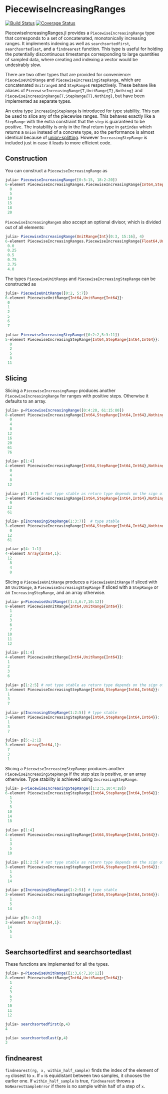 # PiecewiseIncreasingRanges

[![Build Status](https://travis-ci.com/jishnub/PiecewiseIncreasingRanges.jl.svg?branch=dev)](https://travis-ci.com/jishnub/PiecewiseIncreasingRanges.jl)
[![Coverage Status](https://coveralls.io/repos/simonster/PiecewiseIncreasingRanges.jl/badge.svg?branch=master)](https://coveralls.io/r/simonster/PiecewiseIncreasingRanges.jl?branch=master)

PiecewiseIncreasingRanges.jl provides a `PiecewiseIncreasingRange` type that corresponds to a set of concatenated, monotonically increasing ranges. It implements indexing as well as `searchsortedfirst`, `searchsortedlast`, and a `findnearest` function. This type is useful for holding the potentially discontinuous timestamps corresponding to large quantities of sampled data, where creating and indexing a vector would be undesirably slow.

There are two other types that are provided for convenience: `PiecewiseUnitRange` and `PiecewiseIncreasingStepRange`, which are concatenated `Unitrange`s and `StepRange`s respectively. These behave like aliases of `PiecewiseIncreasingRange{T,UnitRange{T},Nothing}` and `PiecewiseIncreasingRange{T,StepRange{T},Nothing}`, but have been implemented as separate types.


An extra type `IncreasingStepRange` is introduced for type stability. This can be used to slice any of the piecewise ranges. This behaves exactly like a `StepRange` with the extra constraint that the `step` is guaranteed to be positive. The instability is only in the final return type in `getindex` which returns a `Union` instead of a concrete type, so the performance is almost identical because of [union-splitting](https://julialang.org/blog/2018/08/union-splitting). However `IncreasingStepRange` is included just in case it leads to more efficient code.

## Construction

You can construct a `PiecewiseIncreasingRange` as

```julia
julia> PiecewiseIncreasingRange([0:5:15, 18:2:20])
6-element PiecewiseIncreasingRanges.PiecewiseIncreasingRange{Int64,StepRange{Int64,Int64},Nothing}:
  0
  5
 10
 15
 18
 20
```

`PiecewiseIncreasingRange`s also accept an optional divisor, which is divided out of all elements:

```julia
julia> PiecewiseIncreasingRange(UnitRange{Int}[0:3, 15:16], 4)
6-element PiecewiseIncreasingRanges.PiecewiseIncreasingRange{Float64,UnitRange{Int64},Int64}:
 0.0 
 0.25
 0.5 
 0.75
 3.75
 4.0
```

The types `PiecewiseUnitRange` and `PiecewiseIncreasingStepRange` can be constructed as 

```julia
julia> PiecewiseUnitRange([0:2, 5:7])
6-element PiecewiseUnitRange{Int64,UnitRange{Int64}}:
 0
 1
 2
 5
 6
 7

julia> PiecewiseIncreasingStepRange([0:2:2,5:3:11])
5-element PiecewiseIncreasingStepRange{Int64,StepRange{Int64,Int64}}:
  0
  2
  5
  8
 11
```

## Slicing

Slicing a `PiecewiseIncreasingRange` produces another `PiecewiseIncreasingRange` for ranges with positive steps. Otherwise it defaults to an array.

```julia
julia> p=PiecewiseIncreasingRange([0:4:20, 61:15:80])
8-element PiecewiseIncreasingRange{Int64,StepRange{Int64,Int64},Nothing}:
  0
  4
  8
 12
 16
 20
 61
 76

julia> p[1:4]
4-element PiecewiseIncreasingRange{Int64,StepRange{Int64,Int64},Nothing}:
  0
  4
  8
 12

julia> p[1:3:7] # not type stable as return type depends on the sign of the step
3-element PiecewiseIncreasingRange{Int64,StepRange{Int64,Int64},Nothing}:
  0
 12
 61

julia> p[IncreasingStepRange(1:3:7)]  # type stable
3-element PiecewiseIncreasingRange{Int64,StepRange{Int64,Int64},Nothing}:
  0
 12
 61

julia> p[4:-1:1]
4-element Array{Int64,1}:
 12
  8
  4
  0
```

Slicing a `PiecewiseUnitRange` produces a `PiecewiseUnitRange` if sliced with an `UnitRange`, a `PiecewiseIncreasingStepRange` if sliced with a `StepRange` or an `IncreasingStepRange`, and an array otherwise.

```julia
julia> p=PiecewiseUnitRange([1:3,6:7,10:12])
8-element PiecewiseUnitRange{Int64,UnitRange{Int64}}:
  1
  2
  3
  6
  7
 10
 11
 12

julia> p[1:4]
4-element PiecewiseUnitRange{Int64,UnitRange{Int64}}:
 1
 2
 3
 6

julia> p[1:2:5] # not type stable as return type depends on the sign of the step
3-element PiecewiseIncreasingStepRange{Int64,StepRange{Int64,Int64}}:
 1
 3
 7

julia> p[IncreasingStepRange(1:2:5)] # type stable
3-element PiecewiseIncreasingStepRange{Int64,StepRange{Int64,Int64}}:
 1
 3
 7

julia> p[5:-2:1]
3-element Array{Int64,1}:
 7
 3
 1
```

Slicing a `PiecewiseIncreasingStepRange` produces another `PiecewiseIncreasingStepRange` if the step size is positive, or an array otherwise. Type stability is achieved using `IncreasingStepRange`.

```julia
julia> p=PiecewiseIncreasingStepRange([1:2:5,10:4:18])
6-element PiecewiseIncreasingStepRange{Int64,StepRange{Int64,Int64}}:
  1
  3
  5
 10
 14
 18

julia> p[1:4]
4-element PiecewiseIncreasingStepRange{Int64,StepRange{Int64,Int64}}:
  1
  3
  5
 10

julia> p[1:2:5] # not type stable as return type depends on the sign of the step
3-element PiecewiseIncreasingStepRange{Int64,StepRange{Int64,Int64}}:
  1
  5
 14

julia> p[IncreasingStepRange(1:2:5)] # type stable
3-element PiecewiseIncreasingStepRange{Int64,StepRange{Int64,Int64}}:
  1
  5
 14

julia> p[5:-2:1]
3-element Array{Int64,1}:
 14
  5
  1
```

## Searchsortedfirst and searchsortedlast

These functions are implemented for all the types.

```julia
julia> p=PiecewiseUnitRange([1:3,6:7,10:12])
8-element PiecewiseUnitRange{Int64,UnitRange{Int64}}:
  1
  2
  3
  6
  7
 10
 11
 12

julia> searchsortedfirst(p,4)
4

julia> searchsortedlast(p,4)
3
```

## findnearest

`findnearest(rg, x, within_half_sample)` finds the index of the element of `rg` closest to `x`. If `x` is equidistant between two samples, it chooses the earlier one. If `within_half_sample` is true, `findnearest` throws a `NoNearestSampleError` if there is no sample within half of a step of `x`.